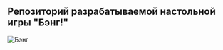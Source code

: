 ## Репозиторий разрабатываемой настольной игры "Бэнг!"

![Бэнг](https://github.com/xex238/Bang/blob/master/Bang.jpg?raw=true)